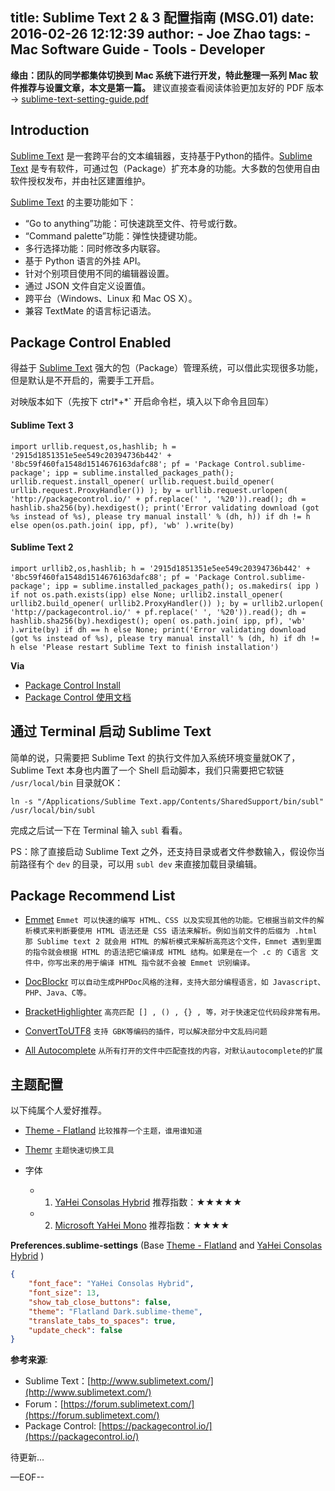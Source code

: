 title: Sublime Text 2 & 3 配置指南 (MSG.01)
date: 2016-02-26 12:12:39
author:
    - Joe Zhao
tags:
    - Mac Software Guide
    - Tools
    - Developer
---

__缘由：团队的同学都集体切换到 Mac 系统下进行开发，特此整理一系列 Mac 软件推荐与设置文章，本文是第一篇。__
建议直接查看阅读体验更加友好的 PDF 版本 -> [sublime-text-setting-guide.pdf](http://7x2ws5.com1.z0.glb.clouddn.com/pdf/sublime-text-setting-guide.pdf)
<!--more-->
## Introduction

[Sublime Text](https://www.sublimetext.com/) 是一套跨平台的文本编辑器，支持基于Python的插件。[Sublime Text](https://www.sublimetext.com/) 是专有软件，可通过包（Package）扩充本身的功能。大多数的包使用自由软件授权发布，并由社区建置维护。

[Sublime Text](https://www.sublimetext.com/) 的主要功能如下：

- “Go to anything”功能：可快速跳至文件、符号或行数。
- “Command palette”功能：弹性快捷键功能。
- 多行选择功能：同时修改多内联容。
- 基于 Python 语言的外挂 API。
- 针对个别项目使用不同的编辑器设置。
- 通过 JSON 文件自定义设置值。
- 跨平台（Windows、Linux 和 Mac OS X）。
- 兼容 TextMate 的语言标记语法。

## Package Control Enabled

得益于 [Sublime Text](https://www.sublimetext.com/) 强大的包（Package）管理系统，可以借此实现很多功能，但是默认是不开启的，需要手工开启。

对映版本如下（先按下 ctrl*+*` 开启命令栏，填入以下命令且回车）

#### Sublime Text 3

``` shell
import urllib.request,os,hashlib; h = '2915d1851351e5ee549c20394736b442' + '8bc59f460fa1548d1514676163dafc88'; pf = 'Package Control.sublime-package'; ipp = sublime.installed_packages_path(); urllib.request.install_opener( urllib.request.build_opener( urllib.request.ProxyHandler()) ); by = urllib.request.urlopen( 'http://packagecontrol.io/' + pf.replace(' ', '%20')).read(); dh = hashlib.sha256(by).hexdigest(); print('Error validating download (got %s instead of %s), please try manual install' % (dh, h)) if dh != h else open(os.path.join( ipp, pf), 'wb' ).write(by)
```

#### Sublime Text 2

``` shell
import urllib2,os,hashlib; h = '2915d1851351e5ee549c20394736b442' + '8bc59f460fa1548d1514676163dafc88'; pf = 'Package Control.sublime-package'; ipp = sublime.installed_packages_path(); os.makedirs( ipp ) if not os.path.exists(ipp) else None; urllib2.install_opener( urllib2.build_opener( urllib2.ProxyHandler()) ); by = urllib2.urlopen( 'http://packagecontrol.io/' + pf.replace(' ', '%20')).read(); dh = hashlib.sha256(by).hexdigest(); open( os.path.join( ipp, pf), 'wb' ).write(by) if dh == h else None; print('Error validating download (got %s instead of %s), please try manual install' % (dh, h) if dh != h else 'Please restart Sublime Text to finish installation')
```

__Via__

- [Package Control Install](https://packagecontrol.io/installation#st3)
- [Package Control 使用文档](https://packagecontrol.io/docs/usage)

## 通过 Terminal 启动 Sublime Text

简单的说，只需要把 Sublime Text 的执行文件加入系统环境变量就OK了，Sublime Text 本身也内置了一个 Shell 启动脚本，我们只需要把它软链 `/usr/local/bin` 目录就OK：

``` shell
ln -s "/Applications/Sublime Text.app/Contents/SharedSupport/bin/subl" /usr/local/bin/subl
```

完成之后试一下在 Terminal 输入 `subl` 看看。

PS：除了直接启动 Sublime Text 之外，还支持目录或者文件参数输入，假设你当前路径有个 `dev` 的目录，可以用 `subl dev` 来直接加载目录编辑。


## Package Recommend List

- [Emmet](https://packagecontrol.io/packages/Emmet)
  `Emmet 可以快速的编写 HTML、CSS 以及实现其他的功能。它根据当前文件的解析模式来判断要使用 HTML 语法还是 CSS 语法来解析。例如当前文件的后缀为 .html 那 Sublime text 2 就会用 HTML 的解析模式来解析高亮这个文件，Emmet 遇到里面的指令就会根据 HTML 的语法把它编译成 HTML 结构。如果是在一个 .c 的 C语言 文件中，你写出来的用于编译 HTML 指令就不会被 Emmet 识别编译。`

- [DocBlockr](https://packagecontrol.io/packages/DocBlockr)
  `可以自动生成PHPDoc风格的注释，支持大部分编程语言，如 Javascript、PHP、Java、C等。`

- [BracketHighlighter](https://packagecontrol.io/packages/BracketHighlighter)
  `高亮匹配 [] , () , {} , 等，对于快速定位代码段非常有用。`

- [ConvertToUTF8](https://packagecontrol.io/packages/ConvertToUTF8)
  `支持 GBK等编码的插件，可以解决部分中文乱码问题`

- [All Autocomplete](https://packagecontrol.io/packages/All%20Autocomplete)
  `从所有打开的文件中匹配查找的内容，对默认autocomplete的扩展`



## 主题配置

以下纯属个人爱好推荐。

- [Theme - Flatland](https://packagecontrol.io/packages/Theme%20-%20Flatland)
  `比较推荐一个主题，谁用谁知道`

- [Themr](https://packagecontrol.io/packages/Themr)
  `主题快速切换工具`

- 字体

  - 1. [YaHei Consolas Hybrid](http://7x2ws5.com1.z0.glb.clouddn.com/font/YaHei.Consolas.1.12.ttf) 推荐指数：★★★★★
  - 2. [Microsoft YaHei Mono](http://7x2ws5.com1.z0.glb.clouddn.com/font/Microsoft%20YaHei%20Mono.ttf) 推荐指数：★★★★

**Preferences.sublime-settings** (Base [Theme - Flatland](https://packagecontrol.io/packages/Theme%20-%20Flatland) and [YaHei Consolas Hybrid](http://7x2ws5.com1.z0.glb.clouddn.com/font/YaHei.Consolas.1.12.ttf) )
``` json
{
	"font_face": "YaHei Consolas Hybrid",
	"font_size": 13,
	"show_tab_close_buttons": false,
	"theme": "Flatland Dark.sublime-theme",
	"translate_tabs_to_spaces": true,
	"update_check": false
}
```

**参考来源**:
- Sublime Text：[http://www.sublimetext.com/](http://www.sublimetext.com/)
- Forum：[https://forum.sublimetext.com/](https://forum.sublimetext.com/)
- Package Control: [https://packagecontrol.io/](https://packagecontrol.io/)

待更新...

—EOF--
